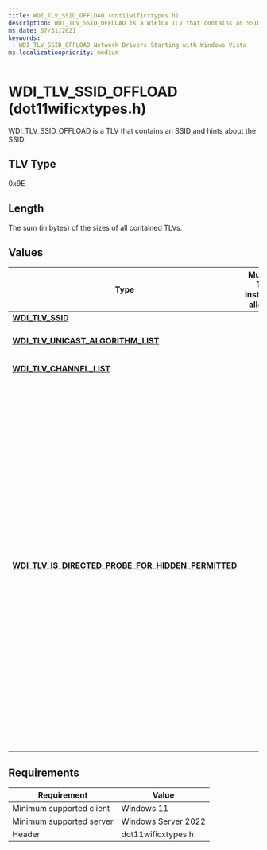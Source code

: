 ```yaml
---
title: WDI_TLV_SSID_OFFLOAD (dot11wificxtypes.h)
description: WDI_TLV_SSID_OFFLOAD is a WiFiCx TLV that contains an SSID and hints about the SSID.
ms.date: 07/31/2021
keywords:
 - WDI_TLV_SSID_OFFLOAD Network Drivers Starting with Windows Vista
ms.localizationpriority: medium
---
```


# WDI\_TLV\_SSID\_OFFLOAD (dot11wificxtypes.h)


WDI\_TLV\_SSID\_OFFLOAD is a TLV that contains an SSID and hints about the SSID.

## TLV Type


0x9E

## Length


The sum (in bytes) of the sizes of all contained TLVs.

## Values


| Type                                                                         | Multiple TLV instances allowed | Optional | Description                 |
|------------------------------------------------------------------------------|--------------------------------|----------|-----------------------------|
| [**WDI\_TLV\_SSID**](wdi-tlv-ssid.md)                                       |                                |          | The SSID.                   |
| [**WDI\_TLV\_UNICAST\_ALGORITHM\_LIST**](wdi-tlv-unicast-algorithm-list.md) |                                |          | The unicast algorithm list. |
| [**WDI\_TLV\_CHANNEL\_LIST**](wdi-tlv-channel-list.md)                      |                                |          | The channel list.           |
| [**WDI_TLV_IS_DIRECTED_PROBE_FOR_HIDDEN_PERMITTED**](wdi-tlv-is-directed-probe-for-hidden-permitted.md)                      |                                |     X     | When present, This TLV indicates if a directed (non-wildcard) probe request is allowed for this SSID.  If this TLV is present and **false** then the firmware **must** not use this SSID in any probe request for privacy reasons. If this TLV is not present then the firmware may use whatever behavior was previously used (WDI version 1.0.21 behavior or earlier). |

 

## Requirements

|Requirement|Value|
|--- |--- |
|Minimum supported client|Windows 11|
|Minimum supported server|Windows Server 2022|
|Header|dot11wificxtypes.h|

 

 




